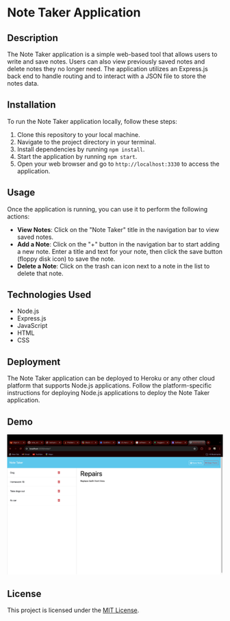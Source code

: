 # Note Taker Application

## Description

The Note Taker application is a simple web-based tool that allows users to write and save notes. Users can also view previously saved notes and delete notes they no longer need. The application utilizes an Express.js back end to handle routing and to interact with a JSON file to store the notes data.

## Installation

To run the Note Taker application locally, follow these steps:

1. Clone this repository to your local machine.
2. Navigate to the project directory in your terminal.
3. Install dependencies by running `npm install`.
4. Start the application by running `npm start`.
5. Open your web browser and go to `http://localhost:3330` to access the application.

## Usage

Once the application is running, you can use it to perform the following actions:

- **View Notes**: Click on the "Note Taker" title in the navigation bar to view saved notes.
- **Add a Note**: Click on the "+" button in the navigation bar to start adding a new note. Enter a title and text for your note, then click the save button (floppy disk icon) to save the note.
- **Delete a Note**: Click on the trash can icon next to a note in the list to delete that note.

## Technologies Used

- Node.js
- Express.js
- JavaScript
- HTML
- CSS

## Deployment

The Note Taker application can be deployed to Heroku or any other cloud platform that supports Node.js applications. Follow the platform-specific instructions for deploying Node.js applications to deploy the Note Taker application.

## Demo
![Screenshot](./screenshot.png)

## License

This project is licensed under the [MIT License](LICENSE).

